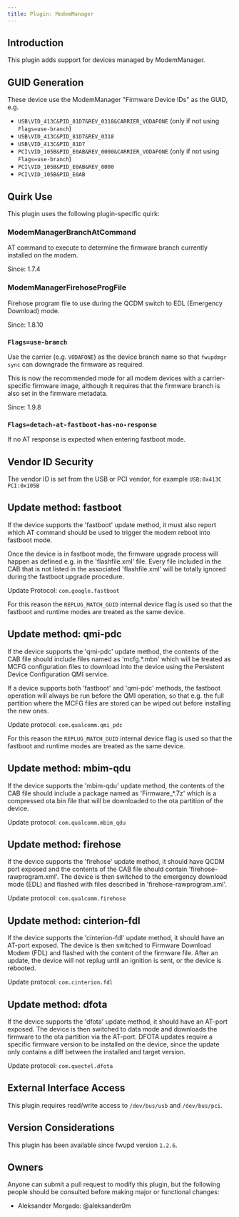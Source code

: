 ```yaml
---
title: Plugin: ModemManager
---
```


## Introduction

This plugin adds support for devices managed by ModemManager.

## GUID Generation

These device use the ModemManager "Firmware Device IDs" as the GUID, e.g.

* `USB\VID_413C&PID_81D7&REV_0318&CARRIER_VODAFONE` (only if not using `Flags=use-branch`)
* `USB\VID_413C&PID_81D7&REV_0318`
* `USB\VID_413C&PID_81D7`
* `PCI\VID_105B&PID_E0AB&REV_0000&CARRIER_VODAFONE` (only if not using `Flags=use-branch`)
* `PCI\VID_105B&PID_E0AB&REV_0000`
* `PCI\VID_105B&PID_E0AB`

## Quirk Use

This plugin uses the following plugin-specific quirk:

### ModemManagerBranchAtCommand

AT command to execute to determine the firmware branch currently installed on the modem.

Since: 1.7.4

### ModemManagerFirehoseProgFile

Firehose program file to use during the QCDM switch to EDL (Emergency Download) mode.

Since: 1.8.10

### `Flags=use-branch`

Use the carrier (e.g. `VODAFONE`) as the device branch name so that `fwupdmgr sync` can downgrade
the firmware as required.

This is now the recommended mode for all modem devices with a carrier-specific firmware image,
although it requires that the firmware branch is also set in the firmware metadata.

Since: 1.9.8

### `Flags=detach-at-fastboot-has-no-response`

If no AT response is expected when entering fastboot mode.

## Vendor ID Security

The vendor ID is set from the USB or PCI vendor, for example `USB:0x413C` `PCI:0x105B`

## Update method: fastboot

If the device supports the 'fastboot' update method, it must also report which
AT command should be used to trigger the modem reboot into fastboot mode.

Once the device is in fastboot mode, the firmware upgrade process will happen
as defined e.g. in the 'flashfile.xml' file. Every file included in the CAB that
is not listed in the associated 'flashfile.xml' will be totally ignored during
the fastboot upgrade procedure.

Update Protocol: `com.google.fastboot`

For this reason the `REPLUG_MATCH_GUID` internal device flag is used so that
the fastboot and runtime modes are treated as the same device.

## Update method: qmi-pdc

If the device supports the 'qmi-pdc' update method, the contents of the CAB
file should include files named as 'mcfg.*.mbn' which will be treated as MCFG
configuration files to download into the device using the Persistent Device
Configuration QMI service.

If a device supports both 'fastboot' and 'qmi-pdc' methods, the fastboot
operation will always be run before the QMI operation, so that e.g. the full
partition where the MCFG files are stored can be wiped out before installing
the new ones.

Update protocol: `com.qualcomm.qmi_pdc`

For this reason the `REPLUG_MATCH_GUID` internal device flag is used so that
the fastboot and runtime modes are treated as the same device.

## Update method: mbim-qdu

If the device supports the 'mbim-qdu' update method, the contents of the CAB
file should include a package named as 'Firmware_*.7z' which is a compressed
ota.bin file that will be downloaded to the ota partition of the device.

Update protocol: `com.qualcomm.mbim_qdu`

## Update method: firehose

If the device supports the 'firehose' update method, it should have QCDM port
exposed and the contents of the CAB file should contain 'firehose-rawprogram.xml'.
The device is then switched to the emergency download mode (EDL) and flashed
with files described in 'firehose-rawprogram.xml'.

Update protocol: `com.qualcomm.firehose`

## Update method: cinterion-fdl

If the device supports the 'cinterion-fdl' update method, it should have an AT-port
exposed. The device is then switched to Firmware Download Modem (FDL) and flashed
with the content of the firmware file. After an update, the device will not replug
until an ignition is sent, or the device is rebooted.

Update protocol: `com.cinterion.fdl`

## Update method: dfota

If the device supports the 'dfota' update method, it should have an AT-port
exposed. The device is then switched to data mode and downloads the
firmware to the ota partition via the AT-port. DFOTA updates require a specific
firmware version to be installed on the device, since the update only contains
a diff between the installed and target version.

Update protocol: `com.quectel.dfota`

## External Interface Access

This plugin requires read/write access to `/dev/bus/usb` and `/dev/bus/pci`.

## Version Considerations

This plugin has been available since fwupd version `1.2.6`.

## Owners

Anyone can submit a pull request to modify this plugin, but the following people should be
consulted before making major or functional changes:

* Aleksander Morgado: @aleksander0m
